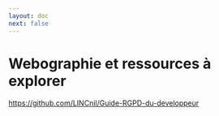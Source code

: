 ```yaml
---
layout: doc
next: false
---
```


# Webographie et ressources à explorer

https://github.com/LINCnil/Guide-RGPD-du-developpeur
